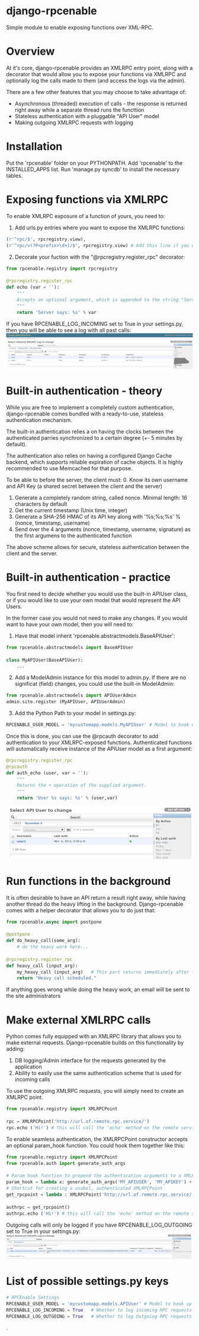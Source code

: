 django-rpcenable
================

Simple module to enable exposing functions over XML-RPC.

Overview
================

At it's core, django-rpcenable provides an XMLRPC entry point, along with a decorator that would allow you to expose your functions via XMLRPC and optionally log the calls made to them (and access the logs via the admin).

There are a few other features that you may choose to take advantage of:
 - Asynchronous (threaded) execution of calls - the response is returned right away while a separate thread runs the functtion
 - Stateless authentication with a pluggable "API User" model
 - Making outgoing XMLRPC requests with logging

Installation
===============
Put the 'rpcenable' folder on your PYTHONPATH. Add 'rpcenable' to the INSTALLED_APPS list. Run 'manage.py syncdb' to install the necessary tables.

Exposing functions via XMLRPC
===============
To enable XMLRPC exposure of a function of yours, you need to:
 1. Add urls.py entries where you want to expose the XMLRPC functions:

```python
(r'^rpc/$', rpcregistry.view),
(r'^rpc/v(?P<prefix>\d+)/$', rpcregistry.view) # Add this line if you want to enable version prefix
```

 2. Decorate your fuction with the "@rpcregistry.register_rpc" decorator:

```python
from rpcenable.registry import rpcregistry

@rpcregistry.register_rpc
def echo (var = ''):
    """
    Accepts an optional argument, which is appended to the string "Server says: "
    """
    return 'Server says: %s' % var
```

If you have RPCENABLE_LOG_INCOMING set to True in your settings.py, then you will be able to see a log with all past calls:
![Incoming Log](https://github.com/mtrdesign/django-rpcenable/raw/master/docimages/IncomingList.png)

Built-in authentication - theory
================
While you are free to implement a completely custom authentication, django-rpcenable comes bundled with a ready-to-use, stateless authentication mechanism.

The built-in authentication relies a on having the clocks between the authenticated parries synchronized to a certain degree (+- 5 minutes by default).

The authentication also relies on having a configured Django Cache backend, which supports reliable expiration of cache objects. It is highly recommended to use Memcached for that purpose.

To be able to before the server, the client must:
 0. Know its own username and API Key (a shared secret between the client and the server)
 1. Generate a completely random string, called nonce. Minimal length: 16 characters by default
 2. Get the current timestamp (Unix time, integer)
 3. Generate a SHA-256 HMAC of its API key along with  '%s;%s;%s' % (nonce, timestamp, username)
 4. Send over the 4 arguments (nonce, timestamp, username, signature) as the first argumens to the authenticated function

The above scheme allows for secure, stateless authentication between the client and the server.

Built-in authentication - practice
==================

You first need to decide whether you would use the built-in APIUser class, or if you would like to use your own model that would represent the API Users.

In the former case you would not need to make any changes. If you would want to have your own model, then you will need to:
 1. Have that model inherit 'rpcenable.abstractmodels.BaseAPIUser':

```python
from rpcenable.abstractmodels import BaseAPIUser

class MyAPIUser(BaseAPIUser):
    ...
```
 2. Add a ModelAdmin instance for this model to admin.py. If there are no significat (field) changes, you could use the built-in ModelAdmin:
```python
from rpcenable.abstractmodels import APIUserAdmin
admin.site.register (MyAPIUser, APIUserAdmin)
```
 3. Add the Python Path to your model in settings.py:
```python
RPCENABLE_USER_MODEL = 'mycustomapp.models.MyAPIUser' # Model to hook up the rpcenable.auth to
```

Once this is done, you can use the @rpcauth decorator to add authentication to your XMLRPC-exposed functions. Authenticated functions will automatically receive instance of the APIUser model as a first argument:
```python
@rpcregistry.register_rpc
@rpcauth
def auth_echo (user, var = ''):
    """
    Returns the + operation of the supplied argument.
    """
    return 'User %s says: %s' % (user,var)
```

![APIUser List](https://github.com/mtrdesign/django-rpcenable/raw/master/docimages/APIUserList.png)

Run functions in the background
================
It is often desirable to have an API return a result right away, while having another thread do the heavy lifting in the background. Django-rpcenable comes with a
helper decorator that allows you to do just that:

```python
from rpcenable.async import postpone

@postpone
def do_heavy_call(some_arg):
    # do the heavy work here...

@rpcregistry.register_rpc
def heavy_call (input_arg):
    my_heavy_call (input_arg)   # This part returns immediately after the jobs is pushed to a separate thread
    return "Heavy call scheduled."
```

If anything goes wrong while doing the heavy work, an email will be sent to the site administrators

Make external XMLRPC calls
================
Python comes fully equipped with an XMLRPC library that allows you to make external requests. Django-rpcenable builds on this functionality by adding:
 1. DB logging/Admin interface for the requests generated by the application
 2. Ability to easily use the same authentication scheme that is used for incoming calls

To use the outgoing XMLRPC requests, you will simply need to create an XMLRPC point.
```python
from rpcenable.registry import XMLRPCPoint

rpc = XMLRPCPoint('http://url.of.remote.rpc.service/')
rpc.echo ('Hi!') # this will call the 'echo' method on the remote service
```

To enable seamless authentication, the XMLRPCPoint constructor accepts an optional param_hook function. You could hook them together like this:
```python
from rpcenable.registry import XMLRPCPoint
from rpcenable.auth import generate_auth_args

# Param hook function to prepend the authentication arguments to a XMLRPC call
param_hook = lambda x: generate_auth_args('MY_APIUSER', 'MY_APIKEY') + x
# Shortcut for creating a usabel, authenticated XMLRPCPoint
get_rpcpoint = lambda : XMLRPCPoint('http://url.of.remote.rpc.service/', param_hook=param_hook)

authrpc = get_rpcpoint()
authrpc.echo ('Hi!') # this will call the 'echo' method on the remote service, with prepended authentication params/signature
```

Outgoing calls will only be logged if you have RPCENABLE_LOG_OUTGOING set to True in your settings.py:
![Outgoing calls](https://github.com/mtrdesign/django-rpcenable/raw/master/docimages/OutgoingList.png)


List of possible settings.py keys
================
```python
# RPCEnable Settings
RPCENABLE_USER_MODEL = 'mycustomapp.models.APIUser' # Model to hook up the rpcenable.auth to
RPCENABLE_LOG_INCOMING = True   # Whether to log incoming RPC requests to the database
RPCENABLE_LOG_OUTGOING = True   # Whether to log Outgoing RPC requests to the database
```

.
